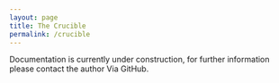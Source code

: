 ```yaml
---
layout: page
title: The Crucible
permalink: /crucible
---
```

<div class="alert alert-warning">
Documentation is currently under construction, for further information please contact the author Via GitHub.
</div>